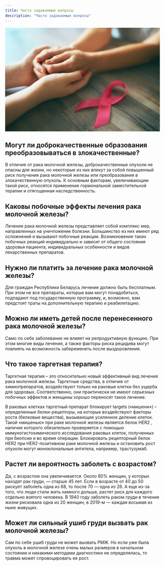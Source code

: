 ```yaml
---
title: Часто задаваемые вопросы
description: "Часто задаваемые вопросы"
---
```


![Вопросы и ответы о раке груди](./females-hands-and-symbol-of-breast-cancer-awarenes-3HXGZ5K.jpg)

## Могут ли доброкачественные образования преобразовываться в злокачественные?

В отличие от рака молочной железы, доброкачественные опухоли не опасны для жизни, но некоторые из них влекут за собой повышенный риск получения рака молочной железы или преобразования в злокачественную опухоль. К основным факторам, увеличивающим такой риск, относятся применение гормональной заместительной терапии и отягощенная наследственность.

## Каковы побочные эффекты лечения рака молочной железы?

Лечение рака молочной железы представляет собой комплекс мер, направленных на уничтожение болезни. Большинство из них имеют ряд осложнений и вызывают побочные реакции. Возникновение таких побочных реакций индивидуально и зависит от общего состояния здоровья пациента, индивидуальных особенности и видов лекарственных препаратов.

## Нужно ли платить за лечение рака молочной железы?

Для граждан Республики Беларусь лечение должно быть бесплатным. При этом не все препараты, которые вам могут понадобиться, подпадают под государственную программу, и, возможно, вам предстоят траты на дополнительную терапию и реабилитацию.

## Можно ли иметь детей после перенесенного рака молочной железы?

Само по себе заболевание не влияет на репродуктивную функцию. При этом многие виды лечения, а также факторы риска рецидива могут повлиять на возможность забеременеть после выздоровления.

## Что такое таргетная терапия?

Таргетная терапия – это относительно новый эффективный вид лечения рака молочной железы. Таргетные средства, в отличие от химиопрепаратов, воздействуют только на раковые клетки без ущерба для здоровых. Соответственно, они практически не имеют серьезных побочных эффектов и женщины хорошо переносят такое лечение.

В раковых клетках таргетный препарат блокирует targets («мишени») – определенные белки-рецепторы, на которые воздействуют факторы роста (белковые вещества), вызывающие усиленное деление клеток. Такой «мишенью» при раке молочной железы является белок HER2 , наличие которого обязательно проверяется с помощью иммуногистохимического исследования раковых клеток, полученных при биопсии и во время операции. Блокировать рецепторный белок HER2 при HER2-позитивном раке молочной железы и остановить рост опухоли могут моноклональные антитела, например, трастузумаб.

## Растет ли вероятность заболеть с возрастом?

Да, с возрастом она увеличивается. Около 80% женщин, у которых находят рак груди, — старше 45 лет. Если в возрасте от 40 до 50 рискует заболеть одна из 68, то после 70 — одна из 26. А еще из-за того, что люди стали жить намного дольше, растет риск для каждого отдельно взятого человека. В 1940 году заболеть раком груди в течение жизни рисковала одна из 20 женщин, в 2019-м — каждая восьмая из ныне живущих.

## Может ли сильный ушиб груди вызвать рак молочной железы?

Сам по себе ушиб груди не может вызвать РМЖ. Но если уже была опухоль в молочной железе очень малых размеров в начальном состоянии и никакими методами диагностики не определялась, то травма может спровоцировать ее рост.
